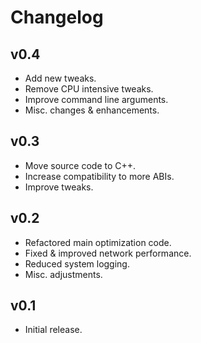 # Changelog

## v0.4
- Add new tweaks.
- Remove CPU intensive tweaks.
- Improve command line arguments.
- Misc. changes & enhancements.

## v0.3
- Move source code to C++.
- Increase compatibility to more ABIs.
- Improve tweaks.

## v0.2
- Refactored main optimization code.
- Fixed & improved network performance.
- Reduced system logging.
- Misc. adjustments.

## v0.1
- Initial release.
